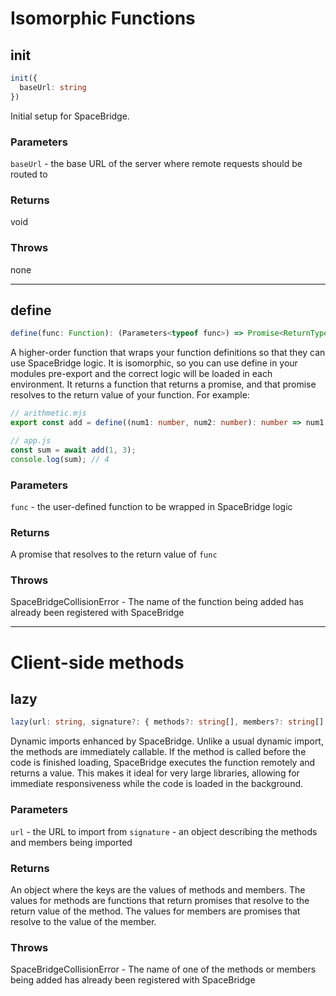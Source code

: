 # Isomorphic Functions

## init
```typescript
init({
  baseUrl: string
})
```
Initial setup for SpaceBridge.

### Parameters
`baseUrl` - the base URL of the server where remote requests should be routed to

### Returns
void

### Throws
none

---

## define
```typescript
define(func: Function): (Parameters<typeof func>) => Promise<ReturnType<typeof func>>
```
A higher-order function that wraps your function definitions so that they can use SpaceBridge logic. It is isomorphic, so you can use define in your modules pre-export and the correct logic will be loaded in each environment. It returns a function that returns a promise, and that promise resolves to the return value of your function. For example:

```typescript
// arithmetic.mjs
export const add = define((num1: number, num2: number): number => num1 + num2); // TODO this function is anonymous

// app.js
const sum = await add(1, 3);
console.log(sum); // 4
```

### Parameters
`func` - the user-defined function to be wrapped in SpaceBridge logic

### Returns
A promise that resolves to the return value of `func`

### Throws
SpaceBridgeCollisionError - The name of the function being added has already been registered with SpaceBridge

---

# Client-side methods

## lazy
```typescript
lazy(url: string, signature?: { methods?: string[], members?: string[] }): { typeof members[number]: Promise<any>; typeof methods[number]: (...any) => Promise<any> } 
```
Dynamic imports enhanced by SpaceBridge. Unlike a usual dynamic import, the methods are immediately callable. If the method is called before the code is finished loading, SpaceBridge executes the function remotely and returns a value. This makes it ideal for very large libraries, allowing for immediate responsiveness while the code is loaded in the background.

### Parameters
`url` - the URL to import from
`signature` - an object describing the methods and members being imported

### Returns
An object where the keys are the values of methods and members. The values for methods are functions that return promises that resolve to the return value of the method. The values for members are promises that resolve to the value of the member.

### Throws
SpaceBridgeCollisionError - The name of one of the methods or members being added has already been registered with SpaceBridge